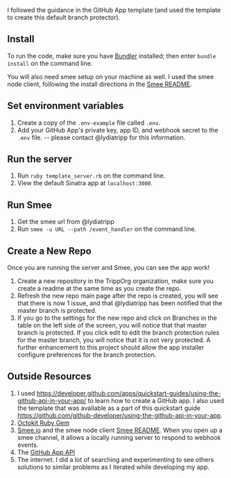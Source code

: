 I followed the guidance in the GitHub App template (and used the template to create this default branch protector).

## Install

To run the code, make sure you have [Bundler](http://gembundler.com/) installed; then enter `bundle install` on the command line.

You will also need smee setup on your machine as well.  I used the smee node client, following the install directions in the [Smee README](https://github.com/probot/smee-client).

## Set environment variables

1. Create a copy of the `.env-example` file called `.env`.
2. Add your GitHub App's private key, app ID, and webhook secret to the `.env` file. -- please contact @lydiatripp for this information.

## Run the server

1. Run `ruby template_server.rb` on the command line.
1. View the default Sinatra app at `localhost:3000`.


## Run Smee

1. Get the smee url from @lydiatripp
2. Run `smee -u URL --path /event_handler` on the command line.

## Create a New Repo

Once you are running the server and Smee, you can see the app work! 

1. Create a new repository in the TrippOrg organization, make sure you create a readme at the same time as you create the repo.
2. Refresh the new repo main page after the repo is created, you will see that there is now 1 issue, and that @lydiatripp has been notified that the master branch is protected.  
3. If you go to the settings for the new repo and click on Branches in the table on the left side of the screen, you will notice that that master branch is protected. If you click edit to edit the branch protection rules for the master branch, you will notice that it is not very protected. A further enhancement to this project should allow the app installer configure preferences for the branch protection.  

## Outside Resources

1. I used https://developer.github.com/apps/quickstart-guides/using-the-github-api-in-your-app/ to learn how to create a GitHub app. I also used the template that was available as a part of this quickstart guide https://github.com/github-developer/using-the-github-api-in-your-app.
2. [Octokit Ruby Gem](https://github.com/octokit/octokit.rb)
3. [Smee.io](https://smee.io/) and the smee node client [Smee README](https://github.com/probot/smee-client). When you open up a smee channel, it allows a locally running server to respond to webhook events. 
4. The [GitHub App API](https://developer.github.com/v3/)
5. The internet. I did a lot of searching and experimenting to see others solutions to similar problems as I iterated while developing my app. 

